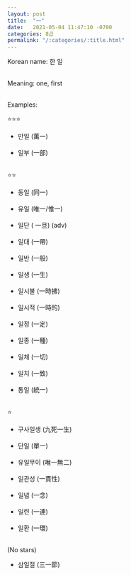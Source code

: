```yaml
---
layout: post
title:  "一"
date:   2021-05-04 11:47:10 -0700
categories: 8급
permalink: "/:categories/:title.html"
---
```


Korean name: 한 일 <br><br>

Meaning: one, first <br><br>

Examples:

⭐⭐⭐
* 만일 (萬一) <br><br>
* 일부 (一部) <br><br>


⭐⭐
* 동일 (同一) <br><br>
* 유일 (唯一/惟一) <br><br>
* 일단 ( 一旦) (adv) <br><br>
* 일대 (一帶) <br><br>
* 일반 (一般) <br><br>
* 일생 (一生) <br><br>
* 일시불 (一時拂) <br><br>
* 일시적 (一時的) <br><br>
* 일정 (一定) <br><br>
* 일종 (一種) <br><br>
* 일체 (一切) <br><br>
* 일치 (一致) <br><br>
* 통일 (統一) <br><br>


⭐
* 구사일생 (九死一生) <br><br>
* 단일 (單一) <br><br>
* 유일무이 (唯一無二) <br><br>
* 일관성 (一貫性) <br><br>
* 일념 (一念) <br><br>
* 일련 (一連) <br><br>
* 일환 (一環) <br><br>


(No stars)
* 삼일절 (三一節) <br><br>

